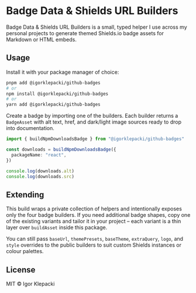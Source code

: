 # Badge Data & Shields URL Builders

Badge Data & Shields URL Builders is a small, typed helper I use across my personal projects to generate themed Shields.io badge assets for Markdown or HTML embeds.


## Usage

Install it with your package manager of choice:

```bash
pnpm add @igorklepacki/github-badges
# or
npm install @igorklepacki/github-badges
# or
yarn add @igorklepacki/github-badges
```

Create a badge by importing one of the builders. Each builder returns a `BadgeAsset` with alt text, href, and dark/light image sources ready to drop into documentation.

```ts
import { buildNpmDownloadsBadge } from "@igorklepacki/github-badges"

const downloads = buildNpmDownloadsBadge({
  packageName: "react",
})

console.log(downloads.alt)
console.log(downloads.src)
```

## Extending

This build wraps a private collection of helpers and intentionally exposes only the four badge builders. If you need additional badge shapes, copy one of the existing variants and tailor it in your project – each variant is a thin layer over `buildAsset` inside this package.

You can still pass `baseUrl`, `themePresets`, `baseTheme`, `extraQuery`, `logo`, and `style` overrides to the public builders to suit custom Shields instances or colour palettes.

## License

MIT © Igor Klepacki

